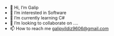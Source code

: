 - 👋 Hi, I’m Galip
- 👀 I’m interested in Software
- 🌱 I’m currently learning C# 
- 💞️ I’m looking to collaborate on ....
- 📫 How to reach me galipyildiz9606@gmail.com

<!---
galipyildizdeneme/galipyildizdeneme is a ✨ special ✨ repository because its `README.md` (this file) appears on your GitHub profile.
You can click the Preview link to take a look at your changes.
--->

